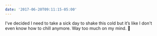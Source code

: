 ```yaml
---
date: '2017-06-20T09:11:15-05:00'
---
```

I’ve decided I need to take a sick day to shake this cold but it’s like I don't even know how to chill anymore. Way too much on my mind. 🤕
